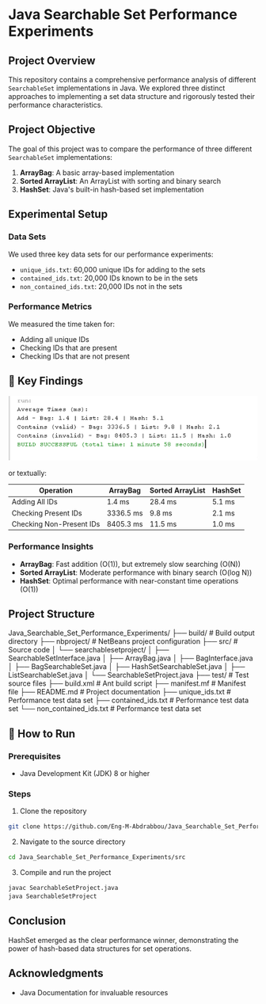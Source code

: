 Java Searchable Set Performance Experiments
===================================

## Project Overview

This repository contains a comprehensive performance analysis of different `SearchableSet` implementations in Java. We explored three distinct approaches to implementing a set data structure and rigorously tested their performance characteristics.

## Project Objective

The goal of this project was to compare the performance of three different `SearchableSet` implementations:
1. **ArrayBag**: A basic array-based implementation
2. **Sorted ArrayList**: An ArrayList with sorting and binary search
3. **HashSet**: Java's built-in hash-based set implementation

## Experimental Setup

### Data Sets
We used three key data sets for our performance experiments:
- `unique_ids.txt`: 60,000 unique IDs for adding to the sets
- `contained_ids.txt`: 20,000 IDs known to be in the sets
- `non_contained_ids.txt`: 20,000 IDs not in the sets

### Performance Metrics
We measured the time taken for:
- Adding all unique IDs
- Checking IDs that are present
- Checking IDs that are not present

## 🔬 Key Findings

![Performance Comparison Screenshot](/Images/scrn.png)

or textually:

| Operation | ArrayBag | Sorted ArrayList | HashSet |
|-----------|----------|-----------------|---------|
| Adding All IDs | 1.4 ms | 28.4 ms | 5.1 ms |
| Checking Present IDs | 3336.5 ms | 9.8 ms | 2.1 ms |
| Checking Non-Present IDs | 8405.3 ms | 11.5 ms | 1.0 ms |

### Performance Insights
- **ArrayBag**: Fast addition (O(1)), but extremely slow searching (O(N))
- **Sorted ArrayList**: Moderate performance with binary search (O(log N))
- **HashSet**: Optimal performance with near-constant time operations (O(1))

## Project Structure

Java_Searchable_Set_Performance_Experiments/
├── build/                  # Build output directory
├── nbproject/              # NetBeans project configuration
├── src/                    # Source code
│   └── searchablesetproject/
│       ├── SearchableSetInterface.java
│       ├── ArrayBag.java
│       ├── BagInterface.java
│       ├── BagSearchableSet.java
│       ├── HashSetSearchableSet.java
│       ├── ListSearchableSet.java
│       └── SearchableSetProject.java
├── test/                   # Test source files
├── build.xml               # Ant build script
├── manifest.mf             # Manifest file
├── README.md               # Project documentation
├── unique_ids.txt          # Performance test data set
├── contained_ids.txt       # Performance test data set
└── non_contained_ids.txt   # Performance test data set

## 🏃 How to Run

### Prerequisites
- Java Development Kit (JDK) 8 or higher

### Steps
1. Clone the repository
```bash
git clone https://github.com/Eng-M-Abdrabbou/Java_Searchable_Set_Performance_Experiments.git
```
2. Navigate to the source directory
```bash
cd Java_Searchable_Set_Performance_Experiments/src
```

3. Compile and run the project
```bash
javac SearchableSetProject.java
java SearchableSetProject
```

## Conclusion

HashSet emerged as the clear performance winner, demonstrating the power of hash-based data structures for set operations.

## Acknowledgments
- Java Documentation for invaluable resources
